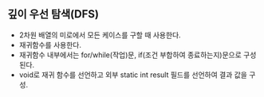 ## 깊이 우선 탐색(DFS)
- 2차원 배열의 미로에서 모든 케이스를 구할 때 사용한다.
- 재귀함수를 사용한다.
- 재귀함수 내부에서는 for/while(작업)문, if(조건 부합하여 종료하는지)문으로 구성된다.
- void로 재귀 함수를 선언하고 외부 static int result 필드를 선언하여 결과 값을 구성.